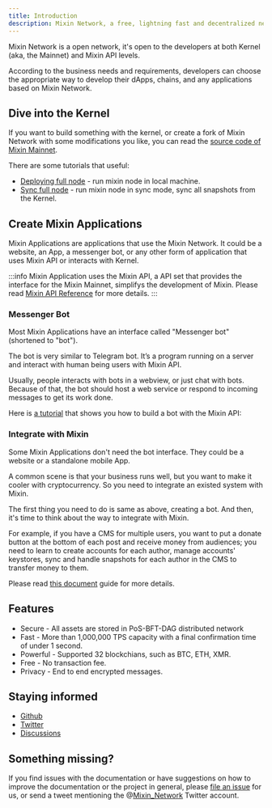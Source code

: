 ```yaml
---
title: Introduction
description: Mixin Network, a free, lightning fast and decentralized network for transferring digital assets.
---
```


Mixin Network is a open network, it's open to the developers at both Kernel (aka, the Mainnet) and Mixin API levels.

According to the business needs and requirements, developers can choose the appropriate way to develop their dApps, chains, and any applications based on Mixin Network.

## Dive into the Kernel

If you want to build something with the kernel, or create a fork of Mixin Network with some modifications you like, you can read the [source code of Mixin Mainnet](https://github.com/MixinNetwork/mixin).

There are some tutorials that useful:

- [Deploying full node](mainnet/guide/full-node-join) - run mixin node in local machine.
- [Sync full node](mainnet/guide/sync-full-node) - run mixin node in sync mode, sync all snapshots from the Kernel.

## Create Mixin Applications

Mixin Applications are applications that use the Mixin Network. It could be a website, an App, a messenger bot, or any other form of application that uses Mixin API or interacts with Kernel.

:::info
Mixin Application uses the Mixin API, a API set that provides the interface for the Mixin Mainnet, simplifys the development of Mixin. Please read [Mixin API Reference](api/guide) for more details.
:::

### Messenger Bot

Most Mixin Applications have an interface called "Messenger bot"(shortened to "bot").

The bot is very similar to Telegram bot. It’s a program running on a server and interact with human being users with Mixin API.

Usually, people interacts with bots in a webview, or just chat with bots. Because of that, the bot should host a web service or respond to incoming messages to get its work done.

Here is [a tutorial](dapp/getting-started/create-dapp) that shows you how to build a bot with the Mixin API:

### Integrate with Mixin

Some Mixin Applications don't need the bot interface. They could be a website or a standalone mobile App.

A common scene is that your business runs well, but you want to make it cooler with cryptocurrency. So you need to integrate an existed system with Mixin.

The first thing you need to do is same as above, creating a bot. And then, it's time to think about the way to integrate with Mixin.

For example, if you have a CMS for multiple users, you want to put a donate button at the bottom of each post and receive money from audiences; you need to learn to create accounts for each author, manage accounts' keystores, sync and handle snapshots for each author in the CMS to transfer money to them.

Please read [this document](dapp/mixin-applications) guide for more details.

## Features

- Secure - All assets are stored in PoS-BFT-DAG distributed network
- Fast - More than 1,000,000 TPS capacity with a final confirmation time of under 1 second.
- Powerful - Supported 32 blockchians, such as BTC, ETH, XMR.
- Free - No transaction fee.
- Privacy - End to end encrypted messages.

## Staying informed

- [Github](https://github.com/MixinNetwork)
- [Twitter](https://twitter.com/Mixin_Network)
- [Discussions](https://github.com/MixinNetwork/mixin/discussions)

## Something missing?

If you find issues with the documentation or have suggestions on how to improve the documentation or the project in general, please [file an issue](https://github.com/MixinNetwork/developers.mixin.one/issues) for us, or send a tweet mentioning the @[Mixin_Network](https://twitter.com/Mixin_Network) Twitter account.
